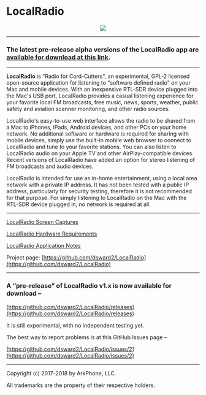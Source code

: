 # LocalRadio


<p align="center">
<img src="https://cdn.rawgit.com/dsward2/LocalRadio/d3eb87c/Documents/LocalRadio-animation.svg">
</p>

<hr>

### The latest pre-release alpha versions of the LocalRadio app are [available for download at this link](https://github.com/dsward2/LocalRadio/releases).

<hr>

**LocalRadio** is "Radio for Cord-Cutters", an experimental, GPL-2 licensed open-source application for listening to "software defined radio" on your Mac and mobile devices.  With an inexpensive RTL-SDR device plugged into the Mac's USB port, LocalRadio provides a casual listening experience for your favorite local FM broadcasts, free music, news, sports, weather, public safety and aviation scanner monitoring, and other radio sources.  

LocalRadio's easy-to-use web interface allows the radio to be shared from a Mac to iPhones, iPads, Android devices, and other PCs on your home network.  No additional software or hardware is required for sharing with mobile devices, simply use the built-in mobile web browser to connect to LocalRadio and tune to your favorite stations.  You can also listen to LocalRadio audio on your Apple TV and other AirPlay-compatible devices. Recent versions of LocalRadio have added an option for stereo listening of FM broadcasts and audio devices.


LocalRadio is intended for use as in-home entertainment, using a local area network with a private IP address.  It has not been tested with a public IP address, particularly for security testing, therefore it is not recommended for that purpose.  For simply listening to LocalRadio on the Mac with the RTL-SDR device plugged in, no network is required at all.

<hr>

[LocalRadio Screen Captures](https://github.com/dsward2/LocalRadio/blob/master/SCREENSHOTS.md)

[LocalRadio Hardware Requirements](https://github.com/dsward2/LocalRadio/blob/master/HARDWARE.md)

[LocalRadio Application Notes](https://github.com/dsward2/LocalRadio/blob/master/APPNOTES.md)

Project page: [https://github.com/dsward2/LocalRadio](https://github.com/dsward2/LocalRadio)

<hr>

### A “pre-release” of LocalRadio v1.x is now available for download –

[https://github.com/dsward2/LocalRadio/releases](https://github.com/dsward2/LocalRadio/releases)

It is still experimental, with no independent testing yet.

The best way to report problems is at this GitHub Issues page –

[https://github.com/dsward2/LocalRadio/issues/2](https://github.com/dsward2/LocalRadio/issues/2)

<hr>

Copyright (c) 2017-2018 by ArkPhone, LLC.

All trademarks are the property of their respective holders.
